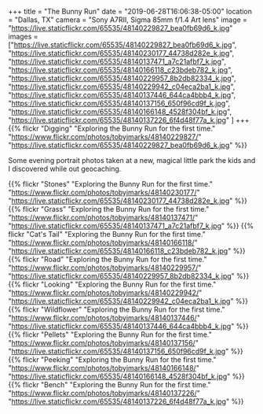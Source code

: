 +++
title = "The Bunny Run"
date = "2019-06-28T16:06:38-05:00"
location = "Dallas, TX"
camera = "Sony A7RII, Sigma 85mm f/1.4 Art lens"
image = "https://live.staticflickr.com/65535/48140229827_bea0fb69d6_k.jpg"
images = ["https://live.staticflickr.com/65535/48140229827_bea0fb69d6_k.jpg",
"https://live.staticflickr.com/65535/48140230177_44738d282e_k.jpg",
"https://live.staticflickr.com/65535/48140137471_a7c21afbf7_k.jpg",
"https://live.staticflickr.com/65535/48140166118_c23bdeb782_k.jpg",
"https://live.staticflickr.com/65535/48140229957_8b2db82334_k.jpg",
"https://live.staticflickr.com/65535/48140229942_c04eca2ba1_k.jpg",
"https://live.staticflickr.com/65535/48140137446_644ca4bbb4_k.jpg",
"https://live.staticflickr.com/65535/48140137156_650f96cd9f_k.jpg",
"https://live.staticflickr.com/65535/48140166148_4528f304bf_k.jpg",
"https://live.staticflickr.com/65535/48140137226_6f4d48f77a_k.jpg"
]
+++
{{% flickr "Digging"
           "Exploring the Bunny Run for the first time."
           "https://www.flickr.com/photos/tobyjmarks/48140229827/"
           "https://live.staticflickr.com/65535/48140229827_bea0fb69d6_k.jpg" %}}
<!--more-->
Some evening portrait photos taken at a new, magical little park the kids and I discovered while out geocaching.

{{% flickr "Stones"
           "Exploring the Bunny Run for the first time."
           "https://www.flickr.com/photos/tobyjmarks/48140230177/"
           "https://live.staticflickr.com/65535/48140230177_44738d282e_k.jpg" %}}
{{% flickr "Grass"
           "Exploring the Bunny Run for the first time."
           "https://www.flickr.com/photos/tobyjmarks/48140137471/"
           "https://live.staticflickr.com/65535/48140137471_a7c21afbf7_k.jpg" %}}
{{% flickr "Cat's Tail"
           "Exploring the Bunny Run for the first time."
           "https://www.flickr.com/photos/tobyjmarks/48140166118/"
           "https://live.staticflickr.com/65535/48140166118_c23bdeb782_k.jpg" %}}
{{% flickr "Road"
           "Exploring the Bunny Run for the first time."
           "https://www.flickr.com/photos/tobyjmarks/48140229957/"
           "https://live.staticflickr.com/65535/48140229957_8b2db82334_k.jpg" %}}
{{% flickr "Looking"
           "Exploring the Bunny Run for the first time."
           "https://www.flickr.com/photos/tobyjmarks/48140229942/"
           "https://live.staticflickr.com/65535/48140229942_c04eca2ba1_k.jpg" %}}
{{% flickr "Wildflower"
           "Exploring the Bunny Run for the first time."
           "https://www.flickr.com/photos/tobyjmarks/48140137446/"
           "https://live.staticflickr.com/65535/48140137446_644ca4bbb4_k.jpg" %}}
{{% flickr "Pellets"
           "Exploring the Bunny Run for the first time."
           "https://www.flickr.com/photos/tobyjmarks/48140137156/"
           "https://live.staticflickr.com/65535/48140137156_650f96cd9f_k.jpg" %}}
{{% flickr "Peeking"
           "Exploring the Bunny Run for the first time."
           "https://www.flickr.com/photos/tobyjmarks/48140166148/"
           "https://live.staticflickr.com/65535/48140166148_4528f304bf_k.jpg" %}}
{{% flickr "Bench"
           "Exploring the Bunny Run for the first time."
           "https://www.flickr.com/photos/tobyjmarks/48140137226/"
           "https://live.staticflickr.com/65535/48140137226_6f4d48f77a_k.jpg" %}}
